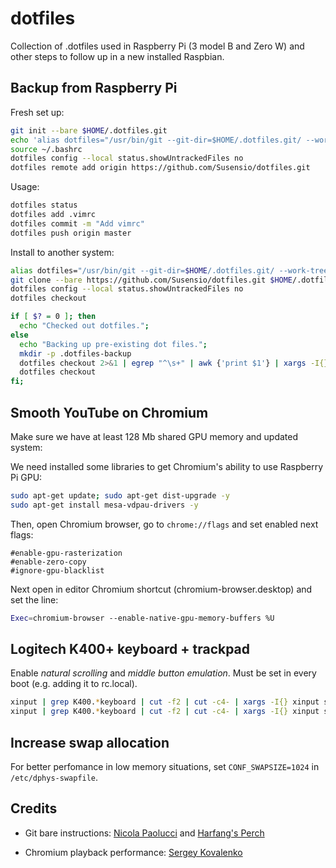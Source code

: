 # dotfiles

Collection of .dotfiles used in Raspberry Pi (3 model B and Zero W) and other steps to follow up in a new installed Raspbian.

## Backup from Raspberry Pi

Fresh set up:
``` bash
git init --bare $HOME/.dotfiles.git
echo 'alias dotfiles="/usr/bin/git --git-dir=$HOME/.dotfiles.git/ --work-tree=$HOME"' >> $HOME/.bash_aliases
source ~/.bashrc
dotfiles config --local status.showUntrackedFiles no
dotfiles remote add origin https://github.com/Susensio/dotfiles.git
```

Usage:
``` bash
dotfiles status
dotfiles add .vimrc
dotfiles commit -m "Add vimrc"
dotfiles push origin master
```

Install to another system:
``` bash
alias dotfiles="/usr/bin/git --git-dir=$HOME/.dotfiles.git/ --work-tree=$HOME"
git clone --bare https://github.com/Susensio/dotfiles.git $HOME/.dotfiles.git/
dotfiles config --local status.showUntrackedFiles no
dotfiles checkout 

if [ $? = 0 ]; then
  echo "Checked out dotfiles.";
else
  echo "Backing up pre-existing dot files.";
  mkdir -p .dotfiles-backup
  dotfiles checkout 2>&1 | egrep "^\s+" | awk {'print $1'} | xargs -I{} mv {} .dotfiles-backup/{}
  dotfiles checkout
fi;
```

## Smooth YouTube on Chromium

Make sure we have at least 128 Mb shared GPU memory and updated system:

We need installed some libraries to get Chromium's ability to use Raspberry Pi GPU:

``` bash
sudo apt-get update; sudo apt-get dist-upgrade -y
sudo apt-get install mesa-vdpau-drivers -y
```

Then, open Chromium browser, go to ```chrome://flags``` and set enabled next flags:

```
#enable-gpu-rasterization
#enable-zero-copy
#ignore-gpu-blacklist
```

Next open in editor Chromium shortcut (chromium-browser.desktop) and set the line:

``` bash
Exec=chromium-browser --enable-native-gpu-memory-buffers %U
```

## Logitech K400+ keyboard + trackpad

Enable *natural scrolling* and *middle button emulation*. Must be set in every boot (e.g. adding it to rc.local).

```bash
xinput | grep K400.*keyboard | cut -f2 | cut -c4- | xargs -I{} xinput set-prop 7 "libinput Middle Emulation Enabled" 1
xinput | grep K400.*keyboard | cut -f2 | cut -c4- | xargs -I{} xinput set-prop 7 "libinput Natural Scrolling Enabled" 1
```

## Increase swap allocation

For better perfomance in low memory situations, set ```CONF_SWAPSIZE=1024``` in ```/etc/dphys-swapfile```.


## Credits

* Git bare instructions:
[Nicola Paolucci](https://developer.atlassian.com/blog/2016/02/best-way-to-store-dotfiles-git-bare-repo/)
and
[Harfang's Perch](https://harfangk.github.io/2016/09/19/manage-dotfiles-with-a-git-bare-repository.html)

* Chromium playback performance:
[Sergey Kovalenko](https://www.linkedin.com/pulse/how-get-smooth-youtubeflash-video-playback-raspberry-pi-kovalenko/)


